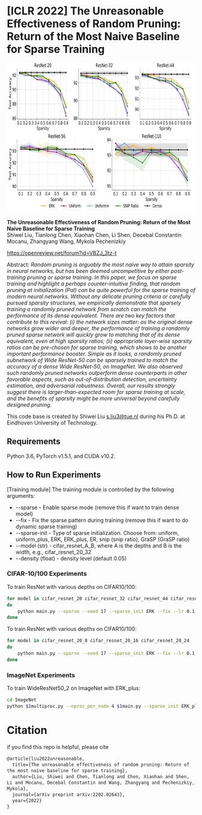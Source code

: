 # [ICLR 2022] The Unreasonable Effectiveness of Random Pruning: Return of the Most Naive Baseline for Sparse Training

<img src="https://github.com/Shiweiliuiiiiiii/Random_Pruning/blob/main/depth_cf10-1.png" width="800" height="400">


**The Unreasonable Effectiveness of Random Pruning: Return of the Most Naive Baseline for Sparse Training**<br>
Shiwei Liu, Tianlong Chen, Xiaohan Chen, Li Shen, Decebal Constantin Mocanu, Zhangyang Wang, Mykola Pechenizkiy

https://openreview.net/forum?id=VBZJ_3tz-t

Abstract: *Random pruning is arguably the most naive way to attain sparsity in neural networks, but has been deemed uncompetitive by either post-training pruning or sparse training. In this paper, we focus on sparse training and highlight a perhaps counter-intuitive finding, that random pruning at initialization (PaI) can be quite powerful for the sparse training of modern neural networks. Without any delicate pruning criteria or carefully pursued sparsity structures, we empirically demonstrate that sparsely training a randomly pruned network from scratch can match the performance of its dense equivalent. There are two key factors that contribute to this revival: (i) the network sizes matter: as the original dense networks grow wider and deeper, the performance of training a randomly pruned sparse network will quickly grow to matching that of its dense equivalent, even at high sparsity ratios; (ii) appropriate layer-wise sparsity ratios can be pre-chosen for sparse training, which shows to be another important performance booster. Simple as it looks, a randomly pruned subnetwork of Wide ResNet-50 can be sparsely trained to match the accuracy of a dense Wide ResNet-50, on ImageNet. We also observed such randomly pruned networks outperform dense counterparts in other favorable aspects, such as out-of-distribution detection, uncertainty estimation, and adversarial robustness. Overall, our results strongly suggest there is larger-than-expected room for sparse training at scale, and the benefits of sparsity might be more universal beyond carefully designed pruning.*

This code base is created by Shiwei Liu s.liu3@tue.nl during his Ph.D. at Eindhoven University of Technology.

## Requirements
Python 3.6, PyTorch v1.5.1, and CUDA v10.2.

## How to Run Experiments

[Training module] The training module is controlled by the following arguments:
* --sparse - Enable sparse mode (remove this if want to train dense model)
* --fix - Fix the sparse pattern during training (remove this if want to do dynamic sparse training)
* --sparse-init - Type of sparse initialization. Choose from: uniform, uniform_plus, ERK, ERK_plus, ER, snip (snip ratio), GraSP (GraSP ratio)
* --model (str) - cifar_resnet_A_B, where A is the depths and B is the width, e.g., cifar_resnet_20_32
* --density (float) - density level (default 0.05)

### CIFAR-10/100 Experiments
To train ResNet with various depths on CIFAR10/100:

```bash
for model in cifar_resnet_20 cifar_resnet_32 cifar_resnet_44 cifar_resnet_56 cifar_resnet_110 
do
    python main.py --sparse --seed 17 --sparse_init ERK --fix --lr 0.1 --density 0.05 --model $model --data cifar10 --epoch 160
done
```

To train ResNet with various depths on CIFAR10/100:

```bash
for model in cifar_resnet_20_8 cifar_resnet_20_16 cifar_resnet_20_24 
do
    python main.py --sparse --seed 17 --sparse_init ERK --fix --lr 0.1 --density 0.05 --model $model --data cifar10 --epoch 160
done
```

### ImageNet Experiments

To train WideResNet50_2 on ImageNet with ERK_plus:

```bash
cd ImageNet
python $1multiproc.py --nproc_per_node 4 $1main.py --sparse_init ERK_plus --fc_density 1.0 --fix --fp16 --master_port 5556 -j 10 -p 500 --arch WideResNet50_2 -c fanin --label-smoothing 0.1 -b 192 --lr 0.4 --warmup 5 --epochs 100 --density 0.2 --static-loss-scale 256 $2 ../../../../../../data1/datasets/imagenet2012/ --save save/
```

# Citation
if you find this repo is helpful, please cite

```
@article{liu2022unreasonable,
  title={The unreasonable effectiveness of random pruning: Return of the most naive baseline for sparse training},
  author={Liu, Shiwei and Chen, Tianlong and Chen, Xiaohan and Shen, Li and Mocanu, Decebal Constantin and Wang, Zhangyang and Pechenizkiy, Mykola},
  journal={arXiv preprint arXiv:2202.02643},
  year={2022}
}
```

